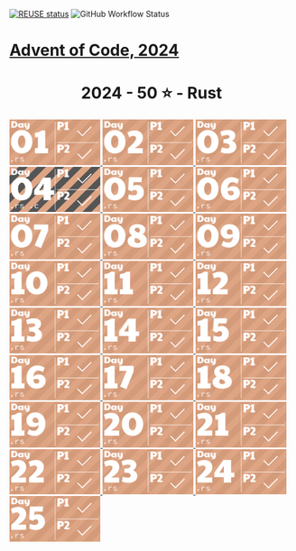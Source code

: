 <!--
SPDX-FileCopyrightText: 2024 Sebastian Andersson <sebastian@bittr.nu>

SPDX-License-Identifier: GPL-3.0-or-later
-->

[![REUSE status](https://api.reuse.software/badge/github.com/bofh69/aoc_2024)](https://api.reuse.software/info/github.com/bofh69/aoc_2024)
![GitHub Workflow Status](https://img.shields.io/github/actions/workflow/status/bofh69/aoc_2024/ci.yml?branch=main)

# [Advent of Code, 2024](https://www.adventofcode.com/2024/)

<!-- AOC TILES BEGIN -->
<h1 align="center">
  2024 - 50 ⭐ - Rust
</h1>
<a href="src/day01.rs">
  <img src=".aoc_tiles/tiles/2024/01.png" width="161px">
</a>
<a href="src/day02.rs">
  <img src=".aoc_tiles/tiles/2024/02.png" width="161px">
</a>
<a href="src/day03.rs">
  <img src=".aoc_tiles/tiles/2024/03.png" width="161px">
</a>
<a href="src/day04.rs">
  <img src=".aoc_tiles/tiles/2024/04.png" width="161px">
</a>
<a href="src/day05.rs">
  <img src=".aoc_tiles/tiles/2024/05.png" width="161px">
</a>
<a href="src/day06.rs">
  <img src=".aoc_tiles/tiles/2024/06.png" width="161px">
</a>
<a href="src/day07.rs">
  <img src=".aoc_tiles/tiles/2024/07.png" width="161px">
</a>
<a href="src/day08.rs">
  <img src=".aoc_tiles/tiles/2024/08.png" width="161px">
</a>
<a href="src/day09.rs">
  <img src=".aoc_tiles/tiles/2024/09.png" width="161px">
</a>
<a href="src/day10.rs">
  <img src=".aoc_tiles/tiles/2024/10.png" width="161px">
</a>
<a href="src/day11.rs">
  <img src=".aoc_tiles/tiles/2024/11.png" width="161px">
</a>
<a href="src/day12.rs">
  <img src=".aoc_tiles/tiles/2024/12.png" width="161px">
</a>
<a href="src/day13.rs">
  <img src=".aoc_tiles/tiles/2024/13.png" width="161px">
</a>
<a href="bonus/day14/generator/src/main.rs">
  <img src=".aoc_tiles/tiles/2024/14.png" width="161px">
</a>
<a href="src/day15.rs">
  <img src=".aoc_tiles/tiles/2024/15.png" width="161px">
</a>
<a href="src/day16.rs">
  <img src=".aoc_tiles/tiles/2024/16.png" width="161px">
</a>
<a href="src/day17.rs">
  <img src=".aoc_tiles/tiles/2024/17.png" width="161px">
</a>
<a href="src/day18.rs">
  <img src=".aoc_tiles/tiles/2024/18.png" width="161px">
</a>
<a href="src/day19.rs">
  <img src=".aoc_tiles/tiles/2024/19.png" width="161px">
</a>
<a href="src/day20.rs">
  <img src=".aoc_tiles/tiles/2024/20.png" width="161px">
</a>
<a href="src/day21.rs">
  <img src=".aoc_tiles/tiles/2024/21.png" width="161px">
</a>
<a href="src/day22.rs">
  <img src=".aoc_tiles/tiles/2024/22.png" width="161px">
</a>
<a href="src/day23.rs">
  <img src=".aoc_tiles/tiles/2024/23.png" width="161px">
</a>
<a href="src/day24.rs">
  <img src=".aoc_tiles/tiles/2024/24.png" width="161px">
</a>
<a href="src/day25.rs">
  <img src=".aoc_tiles/tiles/2024/25.png" width="161px">
</a>
<!-- AOC TILES END -->
